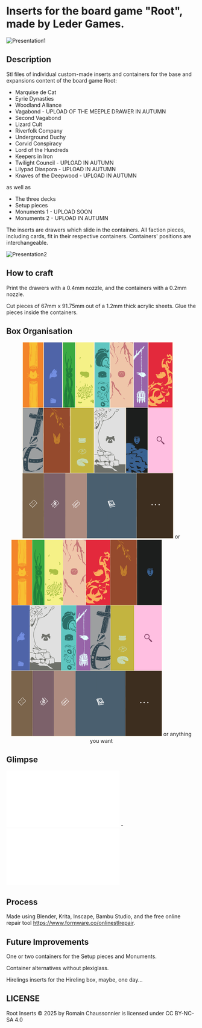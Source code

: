 # Inserts for the board game "Root", made by Leder Games.

![Presentation1](V2/Presentation/presentation1.png)

## Description

Stl files of individual custom-made inserts and containers for the base and expansions content of the board game Root:
- Marquise de Cat
- Eyrie Dynasties
- Woodland Alliance
- Vagabond - UPLOAD OF THE MEEPLE DRAWER IN AUTUMN
- Second Vagabond
- Lizard Cult
- Riverfolk Company
- Underground Duchy
- Corvid Conspiracy
- Lord of the Hundreds
- Keepers in Iron
- Twilight Council - UPLOAD IN AUTUMN
- Lilypad Diaspora - UPLOAD IN AUTUMN
- Knaves of the Deepwood - UPLOAD IN AUTUMN

as well as
- The three decks
- Setup pieces
- Monuments 1 - UPLOAD SOON
- Monuments 2 - UPLOAD IN AUTUMN

The inserts are drawers which slide in the containers. All faction pieces, including cards, fit in their respective containers. Containers' positions are interchangeable.

![Presentation2](V2/Presentation/presentation2_no_background-unfinished.png)

 ## How to craft

Print the drawers with a 0.4mm nozzle, and the containers with a 0.2mm nozzle.

Cut pieces of 67mm x 91.75mm out of a 1.2mm thick acrylic sheets. Glue the pieces inside the containers.

 ## Box Organisation
<p align="center">
 <img src="V2/Presentation/box_disposition_with_glass_and_dots.png" alt="Box disposition 1" width="400" /> or
 <img src="V2/Presentation/box_disposition_resorted_with_glass_and_dots.png" alt="Box disposition 2" width="400" /> or anything you want
</p>

 ## Glimpse
 
![Example of container](V2/Stl/Containers/container-Marquise_de_Cat.stl) - ![Example of drawer](V2/Stl/Drawers/drawer-Marquise_de_Cat.stl)

## Process

Made using Blender, Krita, Inscape, Bambu Studio, and the free online repair tool https://www.formware.co/onlinestlrepair.

## Future Improvements

One or two containers for the Setup pieces and Monuments.

Container alternatives without plexiglass.

Hirelings inserts for the Hireling box, maybe, one day...

## LICENSE
 
Root Inserts © 2025 by Romain Chaussonnier is licensed under CC BY-NC-SA 4.0 

